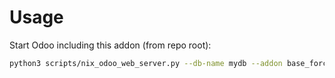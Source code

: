 # Usage

Start Odoo including this addon (from repo root):

```bash
python3 scripts/nix_odoo_web_server.py --db-name mydb --addon base_force_record_noupdate
```
